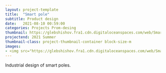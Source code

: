```yaml
---
layout: project-template
title:  "Smart pole"
subtitle: Product design
date:   2021-08-10 00:59:00
categories: Projects Prom-desing
thumbnail: https://glebshishov.fra1.cdn.digitaloceanspaces.com/web/Smart-Pole/Smart-Pole-thumbnail.png
projectend: 2021 Summer
thumbnail-class: project-thumbnail-container block-size-m
images:
- <img src="https://glebshishov.fra1.cdn.digitaloceanspaces.com/web/Smart-Pole/Smartpole-1.jpg" class="project-img-parameters img-size-full" alt="Smart-Pole-1">
---
```


Industrial design of smart poles.